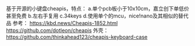   基于开源的小键盘cheapis，特点：
      a.单个pcb板小于10x10cm，嘉立创下单低价甚至免费
      b.左右手复用
      c.34keys
      d.使用单个的mcu，nice!nano及其相似的替代品
  参考：
      https://kbd.news/Cheapis-1852.html
      https://github.com/dotleon/cheapis
      外壳：https://github.com/thinkahead123/cheapis-keyboard-case
      